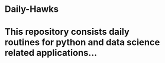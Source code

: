 # Daily-Hawks

# This repository consists daily routines for python and data science related applications...
